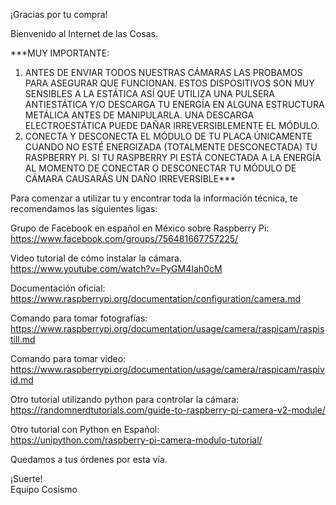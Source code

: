 <p>¡Gracias por tu compra!</p>
<p>Bienvenido al Internet de las Cosas.</p>
<p>***MUY IMPORTANTE:</p>
<ol>
<li>ANTES DE ENVIAR TODOS NUESTRAS CÁMARAS LAS PROBAMOS PARA ASEGURAR QUE FUNCIONAN.  ESTOS DISPOSITIVOS SON MUY SENSIBLES A LA ESTÁTICA ASÍ QUE UTILIZA UNA PULSERA ANTIESTÁTICA Y/O DESCARGA TU ENERGÍA EN ALGUNA ESTRUCTURA METÁLICA ANTES DE MANIPULARLA. UNA DESCARGA ELECTROESTÁTICA PUEDE DAÑAR IRREVERSIBLEMENTE EL MÓDULO.</li>
<li>CONECTA Y DESCONECTA EL MÓDULO DE TU PLACA ÚNICAMENTE CUANDO NO ESTÉ ENERGIZADA (TOTALMENTE DESCONECTADA) TU RASPBERRY PI. SI TU RASPBERRY PI ESTÁ CONECTADA A LA ENERGÍA AL MOMENTO DE CONECTAR O DESCONECTAR TU MÓDULO DE CÁMARA CAUSARÁS UN DAÑO IRREVERSIBLE***</li>
</ol>
<p>Para comenzar a utilizar tu  y encontrar toda la información técnica, te recomendamos las siguientes ligas:</p>
<p>Grupo de Facebook en español en México sobre Raspberry Pi:<br>
<a href="https://www.facebook.com/groups/756481667757225/">https://www.facebook.com/groups/756481667757225/</a></p>
<p>Video tutorial de cómo instalar la cámara.<br>
<a href="https://www.youtube.com/watch?v=PyGM4Iah0cM">https://www.youtube.com/watch?v=PyGM4Iah0cM</a></p>
<p>Documentación oficial:<br>
<a href="https://www.raspberrypi.org/documentation/configuration/camera.md">https://www.raspberrypi.org/documentation/configuration/camera.md</a></p>
<p>Comando para tomar fotografías:<br>
<a href="https://www.raspberrypi.org/documentation/usage/camera/raspicam/raspistill.md">https://www.raspberrypi.org/documentation/usage/camera/raspicam/raspistill.md</a></p>
<p>Comando para tomar video:<br>
<a href="https://www.raspberrypi.org/documentation/usage/camera/raspicam/raspivid.md">https://www.raspberrypi.org/documentation/usage/camera/raspicam/raspivid.md</a></p>
<p>Otro tutorial utilizando python para controlar la cámara:<br>
<a href="https://randomnerdtutorials.com/guide-to-raspberry-pi-camera-v2-module/">https://randomnerdtutorials.com/guide-to-raspberry-pi-camera-v2-module/</a></p>
<p>Otro tutorial con Python en Español:<br>
<a href="https://unipython.com/raspberry-pi-camera-modulo-tutorial/">https://unipython.com/raspberry-pi-camera-modulo-tutorial/</a></p>
<p>Quedamos a tus órdenes por esta vía.</p>
<p>¡Suerte!<br>
Equipo Cosismo</p>

